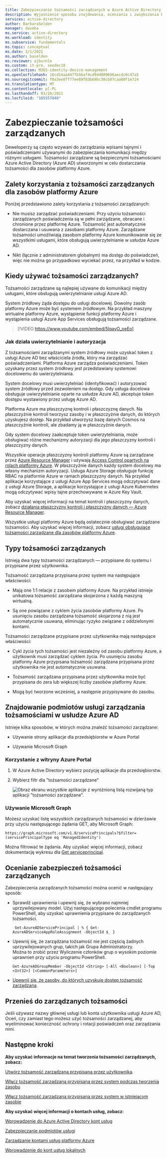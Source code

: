 ```yaml
---
title: Zabezpieczanie tożsamości zarządzanych w Azure Active Directory
description: Wyjaśnienie sposobu znajdowania, oceniania i zwiększania bezpieczeństwa zarządzanych tożsamości.
services: active-directory
author: BarbaraSelden
manager: daveba
ms.service: active-directory
ms.workload: identity
ms.subservice: fundamentals
ms.topic: conceptual
ms.date: 3/1/2021
ms.author: baselden
ms.reviewer: ajburnle
ms.custom: it-pro, seodec18
ms.collection: M365-identity-device-management
ms.openlocfilehash: 16cd14aa447fb56af4cd9dd809696aecdc0c47a5
ms.sourcegitcommit: f0a3ee8ff77ee89f83b69bc30cb87caa80f1e724
ms.translationtype: MT
ms.contentlocale: pl-PL
ms.lasthandoff: 03/26/2021
ms.locfileid: "105557840"
---
```

# <a name="securing-managed-identities"></a>Zabezpieczanie tożsamości zarządzanych

Deweloperzy są często wzywani do zarządzania wpisami tajnymi i poświadczeniami używanymi do zabezpieczania komunikacji między różnymi usługami. Tożsamości zarządzane są bezpiecznymi tożsamościami Azure Active Directory (Azure AD) utworzonymi w celu dostarczania tożsamości dla zasobów platformy Azure.

## <a name="benefits-of-using-managed-identities-for-azure-resources"></a>Zalety korzystania z tożsamości zarządzanych dla zasobów platformy Azure

Poniżej przedstawiono zalety korzystania z tożsamości zarządzanych:

* Nie musisz zarządzać poświadczeniami. Przy użyciu tożsamości zarządzanych poświadczenia są w pełni zarządzane, obracane i chronione przez platformę Azure. Tożsamość jest automatycznie dostarczana i usuwana z zasobami platformy Azure. Zarządzane tożsamości umożliwiają zasobom platformy Azure komunikowanie się ze wszystkimi usługami, które obsługują uwierzytelnianie w usłudze Azure AD.

* Nikt (łącznie z administratorem globalnym) ma dostęp do poświadczeń, więc nie można go przypadkowo wyciekać przez, na przykład w kodzie.

## <a name="when-to-use-managed-identities"></a>Kiedy używać tożsamości zarządzanych?

Tożsamości zarządzane są najlepiej używane do komunikacji między usługami, które obsługują uwierzytelnianie usługi Azure AD. 

System źródłowy żąda dostępu do usługi docelowej. Dowolny zasób platformy Azure może być systemem źródłowym. Na przykład maszyny wirtualne platformy Azure, wystąpienie funkcji platformy Azure i wystąpienia usługi Azure App Services obsługują tożsamości zarządzane.

   > [!VIDEO https://www.youtube.com/embed/5lqayO_oeEo]

### <a name="how-authentication-and-authorization-work"></a>Jak działa uwierzytelnianie i autoryzacja

Z tożsamościami zarządzanymi system źródłowy może uzyskać token z usługi Azure AD bez właściciela źródła, który ma zarządzać poświadczeniami. Platforma Azure zarządza poświadczeniami. Token uzyskany przez system źródłowy jest przedstawiany systemowi docelowemu do uwierzytelniania. 

System docelowy musi uwierzytelniać (identyfikować) i autoryzować system źródłowy przed zezwoleniem na dostęp. Gdy usługa docelowa obsługuje uwierzytelnianie oparte na usłudze Azure AD, akceptuje token dostępu wystawiony przez usługę Azure AD. 

Platforma Azure ma płaszczyznę kontroli i płaszczyznę danych. Na płaszczyźnie kontroli tworzysz zasoby i w płaszczyźnie danych, do których uzyskujesz dostęp. Na przykład utworzysz bazę danych Cosmos na płaszczyźnie kontroli, ale zbadamy ją w płaszczyźnie danych.

Gdy system docelowy zaakceptuje token uwierzytelniania, może obsługiwać różne mechanizmy autoryzacji dla jego płaszczyzny kontroli i płaszczyzny danych.

Wszystkie operacje płaszczyzny kontroli platformy Azure są zarządzane przez [Azure Resource Manager](../../azure-resource-manager/management/overview.md) i używają [Access Control opartych na rolach platformy Azure](../../role-based-access-control/overview.md). W płaszczyźnie danych każdy system docelowy ma własny mechanizm autoryzacji. Usługa Azure Storage obsługuje funkcję RBAC na platformie Azure w ramach płaszczyzny danych. Na przykład aplikacje korzystające z usługi Azure App Services mogą odczytywać dane z usługi Azure Storage, a aplikacje korzystające z usługi Azure Kubernetes mogą odczytywać wpisy tajne przechowywane w Azure Key Vault.

Aby uzyskać więcej informacji na temat kontroli i płaszczyzny danych, zobacz [działania płaszczyzny kontroli i płaszczyzny danych — Azure Resource Manager](../../azure-resource-manager/management/control-plane-and-data-plane.md).

Wszystkie usługi platformy Azure będą ostatecznie obsługiwać zarządzane tożsamości. Aby uzyskać więcej informacji, zobacz [usługi obsługujące tożsamości zarządzane dla zasobów platformy Azure](../managed-identities-azure-resources/services-support-managed-identities.md).

##  

## <a name="types-of-managed-identities"></a>Typy tożsamości zarządzanych

Istnieją dwa typy tożsamości zarządzanych — przypisane do systemu i przypisane przez użytkownika.

Tożsamość zarządzana przypisana przez system ma następujące właściwości:

* Mają one 1:1 relacje z zasobem platformy Azure. Na przykład istnieje unikatowa tożsamość zarządzana skojarzona z każdą maszyną wirtualną.

* Są one powiązane z cyklem życia zasobów platformy Azure. Po usunięciu zasobu zarządzana tożsamość skojarzona z nią jest automatycznie usuwana, eliminując ryzyko związane z oddzielonymi kontami. 

Tożsamości zarządzane przypisane przez użytkownika mają następujące właściwości:

* Cykl życia tych tożsamości jest niezależny od zasobu platformy Azure, a użytkownik musi zarządzać cyklem życia. Po usunięciu zasobu platformy Azure przypisana tożsamość zarządzana przypisana przez użytkownika nie jest automatycznie usuwana.

* Tożsamość zarządzana przypisana przez użytkownika może być przypisana do zera lub większej liczby zasobów platformy Azure.

* Mogą być tworzone wcześniej, a następnie przypisywane do zasobu.

## <a name="find-managed-identity-service-principals-in-azure-ad"></a>Znajdowanie podmiotów usługi zarządzania tożsamościami w usłudze Azure AD

Istnieje kilka sposobów, w których można znaleźć tożsamości zarządzane:

* Używanie strony aplikacje dla przedsiębiorstw w Azure Portal

* Używanie Microsoft Graph

### <a name="using-the-azure-portal"></a>Korzystanie z witryny Azure Portal

1. W Azure Active Directory wybierz pozycję aplikacje dla przedsiębiorstw.

2. Wybierz filtr dla "tożsamości zarządzane" 

   ![Obraz ekranu wszystkie aplikacje z wyróżnioną listą rozwijaną typ aplikacji "tożsamości zarządzane".](./media/securing-service-accounts/service-accounts-managed-identities.png)

 

### <a name="using-microsoft-graph"></a>Używanie Microsoft Graph

Możesz uzyskać listę wszystkich zarządzanych tożsamości w dzierżawie przy użyciu następującego żądania GET, aby Microsoft Graph:

`https://graph.microsoft.com/v1.0/servicePrincipals?$filter=(servicePrincipalType eq 'ManagedIdentity') `

Można filtrować te żądania. Aby uzyskać więcej informacji, zobacz dokumentację wykresu dla [Get serviceprincipal](/graph/api/serviceprincipal-get?view=).

## <a name="assess-the-security-of-managed-identities"></a>Ocenianie zabezpieczeń tożsamości zarządzanych 

Zabezpieczenia zarządzanych tożsamości można ocenić w następujący sposób:

* Sprawdź uprawnienia i upewnij się, że wybrano najmniej uprzywilejowany model. Użyj następującego polecenia cmdlet programu PowerShell, aby uzyskać uprawnienia przypisane do zarządzanych tożsamości.

   ` Get-AzureADServicePrincipal | % { Get-AzureADServiceAppRoleAssignment -ObjectId $_ }`

 
* Upewnij się, że zarządzana tożsamość nie jest częścią żadnych uprzywilejowanych grup, takich jak Grupa Administratorzy.  
Można to zrobić przez Wyliczenie członków grup o wysokim poziomie uprawnień przy użyciu programu PowerShell.

   `Get-AzureADGroupMember -ObjectId <String> [-All <Boolean>] [-Top <Int32>] [<CommonParameters>]`

* [Upewnij się, że zasoby, do których uzyskuje dostęp tożsamość zarządzana](../../role-based-access-control/role-assignments-list-powershell.md).

## <a name="move-to-managed-identities"></a>Przenieś do zarządzanych tożsamości

Jeśli używasz nazwy głównej usługi lub konta użytkownika usługi Azure AD, Oceń, czy zamiast tego możesz użyć tożsamości zarządzanej, aby wyeliminować konieczność ochrony i rotacji poświadczeń oraz zarządzania nimi. 

## <a name="next-steps"></a>Następne kroki

**Aby uzyskać informacje na temat tworzenia tożsamości zarządzanych, zobacz:** 

[Utwórz tożsamość zarządzaną przypisaną przez użytkownika](../managed-identities-azure-resources/how-to-manage-ua-identity-portal.md). 

[Włącz tożsamość zarządzaną przypisaną przez system podczas tworzenia zasobu](../managed-identities-azure-resources/qs-configure-portal-windows-vm.md)

[Włącz tożsamość zarządzaną przypisaną przez system w istniejącym zasobie](../managed-identities-azure-resources/qs-configure-portal-windows-vm.md)

**Aby uzyskać więcej informacji o kontach usług, zobacz:**

[Wprowadzenie do Azure Active Directory kont usług](service-accounts-introduction-azure.md)

[Zabezpieczanie podmiotów usługi](service-accounts-principal.md)

[Zarządzanie kontami usług platformy Azure](service-accounts-governing-azure.md)

[Wprowadzenie do kont usług lokalnych](service-accounts-on-premises.md)

 

 


